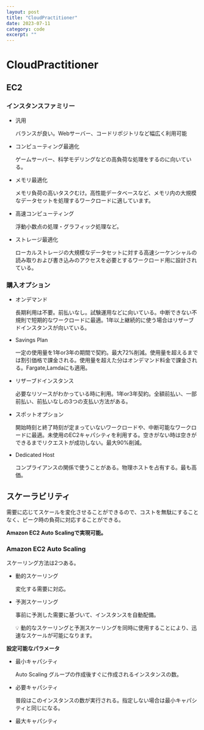 ```yaml
---
layout: post
title: "CloudPractitioner"
date: 2023-07-11
category: code
excerpt: ""
---
```

# CloudPractitioner
## EC2

### インスタンスファミリー

- 汎用
    
    バランスが良い。Webサーバー、コードリポジトリなど幅広く利用可能
    
- コンピューティング最適化
    
    ゲームサーバー、科学モデリングなどの高負荷な処理をするのに向いている。
    
- メモリ最適化
    
    メモリ負荷の高いタスクむけ。高性能データベースなど、メモリ内の大規模なデータセットを処理するワークロードに適しています。
    
- 高速コンピューティング
    
    浮動小数点の処理・グラフィック処理など。
    
- ストレージ最適化
    
    ローカルストレージの大規模なデータセットに対する高速シーケンシャルの読み取りおよび書き込みのアクセスを必要とするワークロード用に設計されている。
    

### 購入オプション

- オンデマンド
    
    長期利用は不要。前払いなし。試験運用などに向いている。中断できない不規則で短期的なワークロードに最適。1年以上継続的に使う場合はリザーブドインスタンスが向いている。
    
- Savings Plan
    
    一定の使用量を1年or3年の期間で契約。最大72%削減。使用量を超えるまでは割引価格で課金される。使用量を超えた分はオンデマンド料金で課金される。Fargate,Lamdaにも適用。
    
- リザーブドインスタンス
    
    必要なリソースがわかっている時に利用。1年or3年契約。全額前払い、一部前払い、前払いなしの3つの支払い方法がある。
    
- スポットオプション
    
    開始時刻と終了時刻が定まっていないワークロードや、中断可能なワークロードに最適。未使用のEC2キャパシティを利用する。空きがない時は空きができるまでリクエストが成功しない。最大90%削減。
    
- Dedicated Host
    
    コンプライアンスの関係で使うことがある。物理ホストを占有する。最も高価。
    

## スケーラビリティ

需要に応じてスケールを変化させることができるので、コストを無駄にすることなく、ピーク時の負荷に対応することができる。

**Amazon EC2 Auto Scalingで実現可能。**

### Amazon EC2 Auto Scaling

スケーリング方法は2つある。

- 動的スケーリング
    
    変化する需要に対応。
    
- 予測スケーリング
    
    事前に予測した需要に基づいて、インスタンスを自動配備。
    
    <aside>
    💡 動的なスケーリングと予測スケーリングを同時に使用することにより、迅速なスケールが可能になります。
    
    </aside>
    

**設定可能なパラメータ**

- 最小キャパシティ
    
    Auto Scaling グループの作成後すぐに作成されるインスタンスの数。
    
- 必要キャパシティ
    
    普段はこのインスタンスの数が実行される。指定しない場合は最小キャパシティと同じになる。
    
- 最大キャパシティ
